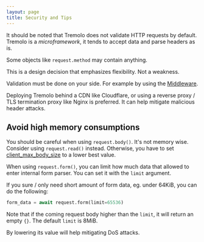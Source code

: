 ```yaml
---
layout: page
title: Security and Tips
---
```


It should be noted that Tremolo does not validate HTTP requests by default.
Tremolo is a *microframework*, it tends to accept data and parse headers as is.

Some objects like `request.method` may contain anything.

This is a design decision that emphasizes flexibility. Not a weakness.

Validation must be done on your side. For example by using the [Middleware](middleware.html).

Deploying Tremolo behind a CDN like Cloudflare, or using a reverse proxy / TLS termination proxy like Nginx is preferred. It can help mitigate malicious header attacks.

## Avoid high memory consumptions
You should be careful when using `request.body()`. It's not memory wise. Consider using `request.read()` instead. Otherwise, you have to set [client_max_body_size](configuration.html#client_max_body_size) to a lower best value.

When using `request.form()`, you can limit how much data that allowed to enter internal form parser. You can set it with the `limit` argument.

If you sure / only need short amount of form data, eg. under 64KiB, you can do the following:

```python
form_data = await request.form(limit=65536)
```

Note that if the coming request body higher than the `limit`, it will return an empty `{}`.
The default `limit` is 8MiB.

By lowering its value will help mitigating DoS attacks.
